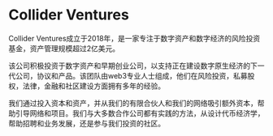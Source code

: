 # 

# Collider Ventures

Collider Ventures成立于2018年，是一家专注于数字资产和数字经济的风险投资基金，资产管理规模超过2亿美元。

该公司积极投资于数字资产和早期创业公司，以支持正在建设数字原生经济的下一代公司，协议和产品。该团队由web3专业人士组成，他们在风险投资，私募股权，法律，金融和社区建设方面拥有多年的经验。

我们通过投入资本和资产，并从我们的有限合伙人和我们的网络吸引额外资本，帮助引导网络和项目。我们与大多数合作公司都有实践的方法，从设计代币经济学，帮助招聘和业务发展，还是参与我们投资的社区。

